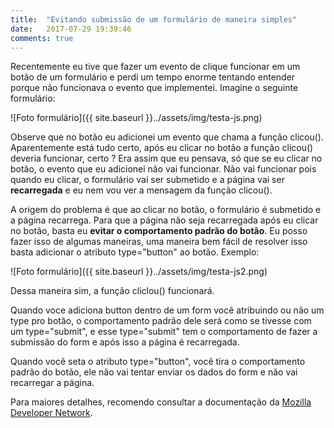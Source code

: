 ```yaml
---
title:  "Evitando submissão de um formulário de maneira simples"
date:   2017-07-29 19:39:46
comments: true
---
```


Recentemente eu tive que fazer um evento de clique funcionar em um botão de um formulário e perdi um tempo enorme tentando entender porque não funcionava o evento que implementei. 
Imagine o seguinte formulário:

![Foto formulário]({{ site.baseurl }}../assets/img/testa-js.png)

Observe que no botão eu adicionei um evento que chama a função <span class="code">clicou()</span>. Aparentemente está tudo certo, após eu clicar no botão a função <span class="code">clicou()</span> deveria funcionar, certo ? Era assim que eu pensava, só que se eu clicar no botão, o evento que eu adicionei não vai funcionar. Não vai funcionar pois quando eu clicar, o formulário vai ser submetido e a página vai ser __recarregada__ e eu nem vou ver a mensagem da função <span class="code">clicou()</span>. 

A origem do problema é que ao clicar no botão, o formulário é submetido e a página recarrega. Para que a página não seja recarregada após eu clicar no botão, basta eu __evitar o comportamento padrão do botão__. Eu posso fazer isso de algumas maneiras, uma maneira bem fácil de resolver isso basta adicionar o atributo <span class="code">type="button"</span> ao botão. Exemplo:

![Foto formulário]({{ site.baseurl }}../assets/img/testa-js2.png)

Dessa maneira sim, a função <span class="code">cliclou()</span> funcionará.

Quando voce adiciona <span class="code">button</span> dentro de um <span class="code">form</span> você atribuindo ou não um <span class="code">type</span> pro botão, o comportamento padrão dele será como se tivesse com um <span class="code">type="submit"</span>, e esse <span class="code">type="submit"</span> tem o comportamento de fazer a submissão do <span class="code">form</span> e após isso a página é recarregada.

Quando você seta o atributo <span class="code">type="button"</span>, você tira o comportamento padrão do botão, ele não vai tentar enviar os dados do <span class="code">form</span> e não vai recarregar a página.

Para maiores detalhes, recomendo consultar a documentação da [Mozilla Developer Network](https://developer.mozilla.org/pt-BR/docs/Web/HTML/Element/button).

